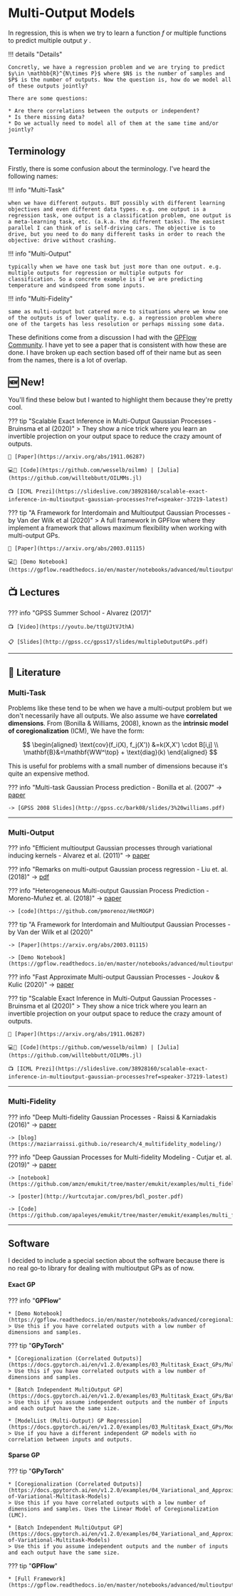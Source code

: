# Multi-Output Models 

In regression, this is when we try to learn a function $f$ or multiple functions to predict multiple output $y$ .

!!! details "Details"
    
    Concretly, we have a regression problem and we are trying to predict $y\in \mathbb{R}^{N\times P}$ where $N$ is the number of samples and $P$ is the number of outputs. Now the question is, how do we model all of these outputs jointly? 
    
    There are some questions:
    
    * Are there correlations between the outputs or independent?
    * Is there missing data?
    * Do we actually need to model all of them at the same time and/or jointly?

## Terminology 

Firstly, there is some confusion about the terminology. I've heard the following names:

!!! info "Multi-Task"

    when we have different outputs. BUT possibly with different learning objectives and even different data types. e.g. one output is a regression task, one output is a classification problem, one output is a meta-learning task, etc. (a.k.a. the different tasks). The easiest parallel I can think of is self-driving cars. The objective is to drive, but you need to do many different tasks in order to reach the objective: drive without crashing.

!!! info "Multi-Output"

    typically when we have one task but just more than one output. e.g. multiple outputs for regression or multiple outputs for classification. So a concrete example is if we are predicting temperature and windspeed from some inputs.

!!! info "Multi-Fidelity"

    same as multi-output but catered more to situations where we know one of the outputs is of lower quality. e.g. a regression problem where one of the targets has less resolution or perhaps missing some data.

These definitions come from a discussion I had with the [GPFlow Community](https://gpflow.slack.com/archives/C144SAH60/p1588941862010600). I have yet to see a paper that is consistent with how these are done. I have broken up each section based off of their name but as seen from the names, there is a lot of overlap.


## 🆕 New!

You'll find these below but I wanted to highlight them because they're pretty cool.

??? tip "Scalable Exact Inference in Multi-Output Gaussian Processes - Bruinsma et al (2020)"
    > They show a nice trick where you learn an invertible projection on your output space to reduce the crazy amount of outputs.

    📜 [Paper](https://arxiv.org/abs/1911.06287)

    💻📝 [Code](https://github.com/wesselb/oilmm) | [Julia](https://github.com/willtebbutt/OILMMs.jl)

    📺 [ICML Prezi](https://slideslive.com/38928160/scalable-exact-inference-in-multioutput-gaussian-processes?ref=speaker-37219-latest)


??? tip "A Framework for Interdomain and Multioutput Gaussian Processes - by Van der Wilk et al (2020)"
    > A full framework in GPFlow where they implement a framework that allows maximum flexibility when working with multi-output GPs.
    
    📜 [Paper](https://arxiv.org/abs/2003.01115)

    💻📝 [Demo Notebook](https://gpflow.readthedocs.io/en/master/notebooks/advanced/multioutput.html)

## 📺 Lectures

??? info "GPSS Summer School - Alvarez (2017)"
    
    📺 [Video](https://youtu.be/ttgUJtVJthA)
    
    📋 [Slides](http://gpss.cc/gpss17/slides/multipleOutputGPs.pdf)

---

## 📜 Literature

### Multi-Task

Problems like these tend to be when we have a multi-output problem but we don't necessarily have all outputs. We also assume we have **correlated dimensions**.  From (Bonilla & Williams, 2008), known as the **intrinsic model of coregionalization** (ICM), We have the form:

$$
\begin{aligned}
\text{cov}(f_i(X), f_j(X')) &=k(X,X') \cdot B[i,j] \\
\mathbf{B}&=\mathbf{WW^\top} + \text{diag}(k)
\end{aligned}
$$

This is useful for problems with a small number of dimensions because it's quite an expensive method.

??? info "Multi-task Gaussian Process prediction - Bonilla et al. (2007"
    -> [paper](https://papers.nips.cc/paper/3189-multi-task-gaussian-process-prediction)
    
    -> [GPSS 2008 Slides](http://gpss.cc/bark08/slides/3%20williams.pdf)

---

### Multi-Output

??? info "Efficient multioutput Gaussian processes through variational inducing kernels - Alvarez et al. (2011)"
    -> [paper](http://proceedings.mlr.press/v9/alvarez10a.html) 

??? info "Remarks on multi-output Gaussian process regression - Liu et. al. (2018)"
    -> [pdf](http://memetic-computing.org/publication/journal/MOGP_Remarks.pdf)

??? info "Heterogeneous Multi-output Gaussian Process Prediction - Moreno-Muñez et. al. (2018)"
    -> [paper](https://arxiv.org/abs/1805.07633)

    -> [code](https://github.com/pmorenoz/HetMOGP)

??? tip "A Framework for Interdomain and Multioutput Gaussian Processes - by Van der Wilk et al (2020)"

    -> [Paper](https://arxiv.org/abs/2003.01115)

    -> [Demo Notebook](https://gpflow.readthedocs.io/en/master/notebooks/advanced/multioutput.html)


??? info "Fast Approximate Multi-output Gaussian Processes - Joukov & Kulic (2020)"
    -> [paper](https://arxiv.org/abs/2008.09848v1)

??? tip "Scalable Exact Inference in Multi-Output Gaussian Processes - Bruinsma et al (2020)"
    > They show a nice trick where you learn an invertible projection on your output space to reduce the crazy amount of outputs.

    📜 [Paper](https://arxiv.org/abs/1911.06287)

    💻📝 [Code](https://github.com/wesselb/oilmm) | [Julia](https://github.com/willtebbutt/OILMMs.jl)

    📺 [ICML Prezi](https://slideslive.com/38928160/scalable-exact-inference-in-multioutput-gaussian-processes?ref=speaker-37219-latest)


---

### Multi-Fidelity

??? info "Deep Multi-fidelity Gaussian Processes - Raissi & Karniadakis (2016)"
    -> [paper](https://arxiv.org/abs/1604.07484)
    
    -> [blog](https://maziarraissi.github.io/research/4_multifidelity_modeling/)

??? info "Deep Gaussian Processes for Multi-fidelity Modeling - Cutjar et. al. (2019)"
    -> [paper](https://arxiv.org/abs/1903.07320)
    
    -> [notebook](https://github.com/amzn/emukit/tree/master/emukit/examples/multi_fidelity_dgp)
    
    -> [poster](http://kurtcutajar.com/pres/bdl_poster.pdf)

    -> [Code](https://github.com/apaleyes/emukit/tree/master/emukit/examples/multi_fidelity_dgp)

---
## Software

I decided to include a special section about the software because there is no real go-to library for dealing with multioutput GPs as of now.


#### Exact GP


??? info "**GPFlow**"

    * [Demo Notebook](https://gpflow.readthedocs.io/en/master/notebooks/advanced/coregionalisation.html).
    > Use this if you have correlated outputs with a low number of dimensions and samples.

??? tip "**GPyTorch**"

    * [Coregionalization (Correlated Outputs)](https://docs.gpytorch.ai/en/v1.2.0/examples/03_Multitask_Exact_GPs/Multitask_GP_Regression.html) 
    > Use this if you have correlated outputs with a low number of dimensions and samples.

    * [Batch Independent MultiOutput GP](https://docs.gpytorch.ai/en/v1.2.0/examples/03_Multitask_Exact_GPs/Batch_Independent_Multioutput_GP.html)
    > Use this if you assume independent outputs and the number of inputs and each output have the same size.

    * [ModelList (Multi-Output) GP Regression](https://docs.gpytorch.ai/en/v1.2.0/examples/03_Multitask_Exact_GPs/ModelList_GP_Regression.html)
    > Use if you have a different independent GP models with no correlation between inputs and outputs.

#### Sparse GP


??? tip "**GPyTorch**"

    * [Coregionalization (Correlated Outputs)](https://docs.gpytorch.ai/en/v1.2.0/examples/04_Variational_and_Approximate_GPs/SVGP_Multitask_GP_Regression.html#Types-of-Variational-Multitask-Models) 
    > Use this if you have correlated outputs with a low number of dimensions and samples. Uses the Linear Model of Coregionalization (LMC).

    * [Batch Independent MultiOutput GP](https://docs.gpytorch.ai/en/v1.2.0/examples/04_Variational_and_Approximate_GPs/SVGP_Multitask_GP_Regression.html#Types-of-Variational-Multitask-Models)
    > Use this if you assume independent outputs and the number of inputs and each output have the same size.

??? tip "**GPFlow**"

    * [Full Framework](https://gpflow.readthedocs.io/en/master/notebooks/advanced/multioutput.html)